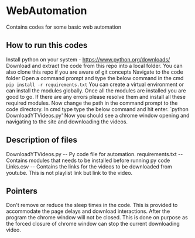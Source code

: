 # WebAutomation
Contains codes for some basic web automation

## How to run this codes
Install python on your system - https://www.python.org/downloads/
Download and extract the code from this repo into a local folder. You can also clone this repo if you are aware of git concepts
Navigate to the code folder
Open a command prompt and type the below command in the cmd 
`pip install -r requirements.txt`
You can create a virtual environment or can install the modules globally.
Once all the modules are installed you are good to go.
If there are any errors please resolve them and install all these required modules.
Now change the path in the command prompt to the code directory.
In cmd type type the below command and hit enter.
`python DownloadYTVideos.py'
Now you should see a chrome window opening and navigating to the site and downloading the videos.


## Description of files
DownloadYTVideos.py  -- Py code file for automation.
requirements.txt -- Contains modules that needs to be installed before running py code
Links.csv -- Contains the links for the videos to be downloaded from youtube. This is not playlist link but link to the video.

## Pointers
Don't remove or reduce the sleep times in the code. This is provided to accommodate the page delays and download interactions.
After the program the chrome window will not be closed. This is done on purpose as the forced closure of chrome window can stop the current downloading video.


